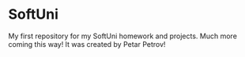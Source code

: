 # SoftUni

My first repository for my SoftUni homework and projects.
Much more coming this way!
It was created by Petar Petrov!


